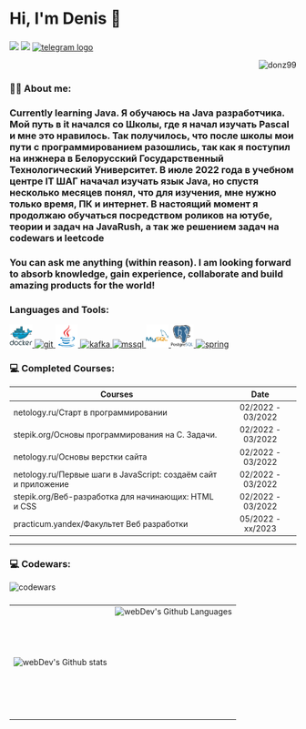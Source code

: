 # Hi, I'm Denis :wave:

###

<div align="left">
  <a href="https://www.linkedin.com/in/denis-krasko-51b412148"><img src="https://img.shields.io/badge/linkedin-0077B5.svg?style=for-the-badge&logo=linkedin&logoColor=white"/></a>
  <a href="mailto:denis.krasko93@gmail.com"><img src="https://img.shields.io/badge/e‑mail-D14836.svg?style=for-the-badge&logo=GMail&logoColor=white"/></a>
  <a href="https://t.me/DenisKk9" target="_blank">
    <img src="https://img.shields.io/static/v1?message=Telegram&logo=telegram&label=&color=2CA5E0&logoColor=white&labelColor=&style=for-the-badge" height="30" alt="telegram logo"  />
  </a>
  <p align="right"> <img src="https://komarev.com/ghpvc/?username=donz99&label=Profile%20views&color=0e75b6&style=flat" alt="donz99" /> </p>
</div>


###

<h3 align="left">👩‍💻  About me:</h3>

###

<h3 align="left">Currently learning Java.  
  Я обучаюсь на Java разработчика. Мой путь в it начался со Школы, где я начал изучать Pascal и мне это нравилось. Так получилось, что после школы мои пути с программированием разошлись, так как я поступил на инжнера в Белорусский Государственный Технологический Университет. В июле 2022 года в учебном центре IT ШАГ начачал изучать язык Java, но спустя несколько месяцев понял, что для изучения, мне нужно только время, ПК и интернет. В настоящий момент я продолжаю обучаться посредством роликов на ютубе, теории и задач на JavaRush, а так же решением задач на codewars и leetcode</h3>

###



###

<h3 align="left">You can ask me anything (within reason). I am looking forward to absorb knowledge, gain experience, collaborate and build amazing products for the world!</h3>


<h3 align="left">Languages and Tools:</h3>
<p align="left"> <a href="https://www.docker.com/" target="_blank" rel="noreferrer"> <img src="https://raw.githubusercontent.com/devicons/devicon/master/icons/docker/docker-original-wordmark.svg" alt="docker" width="40" height="40"/> </a> <a href="https://git-scm.com/" target="_blank" rel="noreferrer"> <img src="https://www.vectorlogo.zone/logos/git-scm/git-scm-icon.svg" alt="git" width="40" height="40"/> </a> <a href="https://www.java.com" target="_blank" rel="noreferrer"> <img src="https://raw.githubusercontent.com/devicons/devicon/master/icons/java/java-original.svg" alt="java" width="40" height="40"/> </a> <a href="https://kafka.apache.org/" target="_blank" rel="noreferrer"> <img src="https://www.vectorlogo.zone/logos/apache_kafka/apache_kafka-icon.svg" alt="kafka" width="40" height="40"/> </a> <a href="https://www.microsoft.com/en-us/sql-server" target="_blank" rel="noreferrer"> <img src="https://www.svgrepo.com/show/303229/microsoft-sql-server-logo.svg" alt="mssql" width="40" height="40"/> </a> <a href="https://www.mysql.com/" target="_blank" rel="noreferrer"> <img src="https://raw.githubusercontent.com/devicons/devicon/master/icons/mysql/mysql-original-wordmark.svg" alt="mysql" width="40" height="40"/> </a> <a href="https://www.postgresql.org" target="_blank" rel="noreferrer"> <img src="https://raw.githubusercontent.com/devicons/devicon/master/icons/postgresql/postgresql-original-wordmark.svg" alt="postgresql" width="40" height="40"/> </a> <a href="https://spring.io/" target="_blank" rel="noreferrer"> <img src="https://www.vectorlogo.zone/logos/springio/springio-icon.svg" alt="spring" width="40" height="40"/> </a> </p>


### 💻 Completed Courses:

| Courses                                                         | Date              |
| ----------------------------------------------------------------| :---------------: |
| netology.ru/Старт в программировании                            | 02/2022 - 03/2022 |
| stepik.org/Основы программирования на C. Задачи.                | 02/2022 - 03/2022 |
| netology.ru/Основы верстки сайта                                | 02/2022 - 03/2022 |
| netology.ru/Первые шаги в JavaScript: создаём сайт и приложение | 02/2022 - 03/2022 |
| stepik.org/Веб-разработка для начинающих: HTML и CSS            | 02/2022 - 03/2022 |
| practicum.yandex/Факультет Веб разработки                       | 05/2022 - xx/2023 |

---

### 💻 Codewars:

![codewars](https://www.codewars.com/users/donz99/badges/large)



###

<table>
  <tr>
    <td>
      <img align="left" src="http://github-readme-streak-stats.herokuapp.com?user=donz99&theme=dark&background=000000" alt="webDev's Github stats" />
    </td>
    <td>
      <img height="195px" align="right" alt="webDev's Github Languages" src="https://github-readme-stats.vercel.app/api/top-langs/?username=donz99&layout=compact&theme=vision-friendly-dark" />
      
    
  </tr>


###
